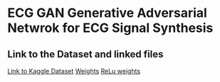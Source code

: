 # ECG GAN Generative Adversarial Netwrok for ECG Signal Synthesis
## Link to the Dataset and linked files
[Link to Kaggle Dataset](https://www.kaggle.com/datasets/bjoernjostein/ptbxl-electrocardiography-database)
[Weights](https://www.kaggle.com/datasets/mohammadsheibani/weights)
[ReLu weights](https://www.kaggle.com/datasets/mohammadsheibani/weights-with-relu)

